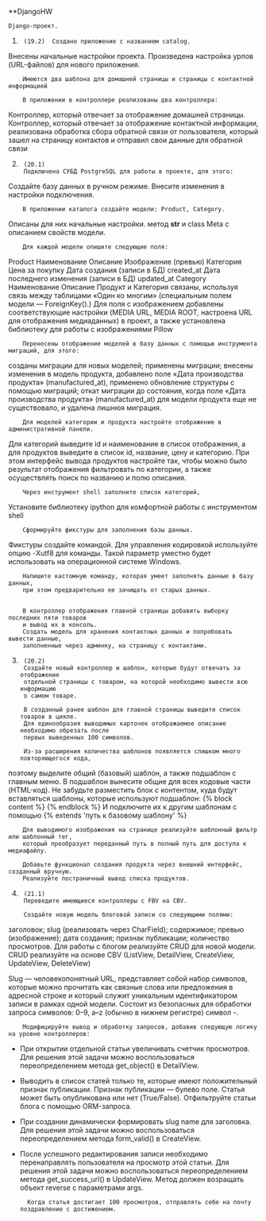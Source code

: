 **DjangoHW

    Django-проект.

1.
        (19.2)  Создано приложение с названием catalog.
Внесены начальные настройки проекта.
Произведена настройка урлов (URL-файлов) для нового приложения.

        Имеются два шаблона для домашней страницы и страницы с контактной информацией

        В приложении в контроллере реализованы два контроллера:
Контроллер, который отвечает за отображение домашней страницы.
Контроллер, который отвечает за отображение контактной информации,
реализована обработка сбора обратной связи от пользователя,
который зашел на страницу контактов и отправил свои данные для обратной связи

2.      (20.1)
        Подключена СУБД PostgreSQL для работы в проекте, для этого:
Создайте базу данных в ручном режиме.
Внесите изменения в настройки подключения.

        В приложении каталога создайте модели: Product, Category.
Описаны для них начальные настройки.
метод __str__ и class Meta с описанием свойств модели.

        Для каждой модели опишите следующие поля:
Product
        Наименование
        Описание
        Изображение (превью)
        Категория
        Цена за покупку
        Дата создания (записи в БД) created_at
        Дата последнего изменения (записи в БД) updated_at
Category
        Наименование
        Описание
Продукт и Категория связаны, используя связь между таблицами «Один ко многим»
(специальным полем модели — ForeignKey().)
Для поля с изображением добавлены соответствующие настройки (MEDIA URL, MEDIA ROOT, 
настроена URL для отображения медиаданных) в проект, 
а также установлена библиотеку для работы с изображениями Pillow

        Перенесены отображение моделей в базу данных с помощью инструмента миграций, для этого:
созданы миграции для новых моделей;
применены миграции;
внесены изменения в модель продукта, добавлено поле «Дата производства продукта» 
(manufactured_at), применено обновление структуры с помощью миграций;
откат миграции до состояния, когда поле «Дата производства продукта» (manufactured_at) 
для модели продукта еще не существовало, и удалена лишнюя миграция.

        Для моделей категории и продукта настройте отображение в административной панели. 
Для категорий выведите id и наименование в список отображения, 
а для продуктов выведите в список id, название, цену и категорию.
При этом интерфейс вывода продуктов настройте так, чтобы можно было результат отображения 
фильтровать по категории, а также осуществлять поиск по названию и полю описания.

 
        Через инструмент shell заполните список категорий, 
Установите библиотеку ipython для комфортной работы с инструментом shell

        Сформируйте фикстуры для заполнения базы данных.
Фикстуры создайте командой. Для управления кодировкой используйте опцию -Xutf8 для команды. 
Такой параметр уместно будет использовать на операционной системе Windows.
    
        Напишите кастомную команду, которая умеет заполнять данные в базу данных, 
        при этом предварительно ее зачищать от старых данных.

     
        В контроллер отображения главной страницы добавить выборку последних пяти товаров 
        и вывод их в консоль.
        Создать модель для хранения контактных данных и попробовать вывести данные, 
        заполненные через админку, на страницу с контактами.

3.      (20.2)
        Создайте новый контроллер и шаблон, которые будут отвечать за отображение 
        отдельной страницы с товаром, на которой необходимо вывести всю информацию 
        о самом товаре.

        В созданный ранее шаблон для главной страницы выведите список товаров в цикле. 
        Для единообразия выводимых карточек отображаемое описание необходимо обрезать после 
        первых выведенных 100 символов.

        Из-за расширения количества шаблонов появляется слишком много повторяющегося кода, 
поэтому выделите общий (базовый) шаблон, а также подшаблон с главным меню.
В подшаблон вынесите общие для всех кодовые части (HTML-код). 
Не забудьте разместить блок с контентом, куда будут вставляться шаблоны, 
которые используют подшаблон:
{% block content %}
{% endblock %}
И подключите их к другим шаблонам с помощью
{% extends 'путь к базовому шаблону' %}

        Для выводимого изображения на странице реализуйте шаблонный фильтр или шаблонный тег, 
        который преобразует переданный путь в полный путь для доступа к медиафайлу.

        Добавьте функционал создания продукта через внешний интерфейс, созданный вручную.
        Реализуйте постраничный вывод списка продуктов.

4.      (21.1)
        Переведите имеющиеся контроллеры с FBV на CBV.
        
        Создайте новую модель блоговой записи со следующими полями:
заголовок; slug (реализовать через CharField); содержимое;
превью (изображение); дата создания; признак публикации;
количество просмотров.
Для работы с блогом реализуйте CRUD для новой модели.
CRUD реализуйте на основе CBV (ListView, DetailView, CreateView, UpdateView, DeleteView) 

Slug — человекопонятный URL, представляет собой набор символов, которые можно прочитать как 
связные слова или предложения в адресной строке и который служит уникальным идентификатором 
записи в рамках одной модели. Состоит из безопасных для обработки запроса символов:
0–9, a–z (обычно в нижнем регистре) символ -.

        Модифицируйте вывод и обработку запросов, добавив следующую логику на уровне контроллеров:
- При открытии отдельной статьи увеличивать счетчик просмотров.
Для решения этой задачи можно воспользоваться переопределением метода get_object() в DetailView.
- Выводить в список статей только те, которые имеют положительный признак публикации.
Признак публикации — булево поле. Статья может быть опубликована или нет (True/False). 
Отфильтруйте статьи блога с помощью ORM-запроса.
- При создании динамически формировать slug name для заголовка.
Для решения этой задачи можно воспользоваться переопределением метода form_valid() в CreateView.
- После успешного редактирования записи необходимо перенаправлять пользователя на просмотр этой статьи.
Для решения этой задачи можно воспользоваться переопределением метода get_success_url() в UpdateView. 
Метод должен возращать объект reverse с параметрами args.

        Когда статья достигает 100 просмотров, отправлять себе на почту поздравление с достижением.
